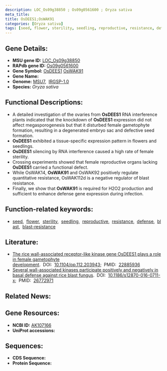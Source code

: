 ```yaml
---
description: LOC_Os09g38850 ; Os09g0561600 ; Oryza sativa
meta_title:
title: OsDEES1;OsWAK91
categories: [Oryza sativa]
tags: [seed, flower, sterility, seedling, reproductive, resistance, defense, blast, blast resistance]
---
```


## Gene Details:
- **MSU gene ID:** [LOC_Os09g38850](http://rice.uga.edu/cgi-bin/ORF_infopage.cgi?orf=LOC_Os09g38850)  
- **RAPdb gene ID:** [Os09g0561600](https://rapdb.dna.affrc.go.jp/locus/?name=Os09g0561600)  
- **Gene Symbol:** <u>OsDEES1</u>&nbsp;<u>OsWAK91</u>
- **Gene Name:**
- **Genome:**  [MSU7](http://rice.uga.edu/),&nbsp;&nbsp;[IRGSP-1.0](https://rapdb.dna.affrc.go.jp/download/irgsp1.html)
- **Species:** *Oryza sativa*

## Functional Descriptions:
   - A detailed investigation of the ovaries from **OsDEES1** RNA interference plants indicated that the knockdown of **OsDEES1** expression did not affect megasporogenesis but that it disturbed female gametophyte formation, resulting in a degenerated embryo sac and defective seed formation.
   - **OsDEES1** exhibited a tissue-specific expression pattern in flowers and seedlings.
   - **OsDEES1** silencing by RNA interference caused a high rate of female sterility.
   - Crossing experiments showed that female reproductive organs lacking **OsDEES1** carried a functional defect.
   - While OsWAK14, **OsWAK91** and OsWAK92 positively regulate quantitative resistance, OsWAK112d is a negative regulator of blast resistance.
   - Finally, we show that **OsWAK91** is required for H2O2 production and sufficient to enhance defense gene expression during infection.

## Function-related keywords:
   - [seed](/tags/seed/),&nbsp;&nbsp;[flower](/tags/flower/),&nbsp;&nbsp;[sterility](/tags/sterility/),&nbsp;&nbsp;[seedling](/tags/seedling/),&nbsp;&nbsp;[reproductive](/tags/reproductive/),&nbsp;&nbsp;[resistance](/tags/resistance/),&nbsp;&nbsp;[defense](/tags/defense/),&nbsp;&nbsp;[blast](/tags/blast/),&nbsp;&nbsp;[blast-resistance](/tags/blast-resistance/)

## Literature:
   - [The rice wall-associated receptor-like kinase gene OsDEES1 plays a role in female gametophyte development](https://www.doi.org/10.1104/pp.112.203943).&nbsp;&nbsp;DOI:&nbsp;&nbsp;[10.1104/pp.112.203943](https://www.doi.org/10.1104/pp.112.203943);&nbsp;&nbsp;PMID:&nbsp;&nbsp;[22885936](https://pubmed.ncbi.nlm.nih.gov/22885936/)
   - [Several wall-associated kinases participate positively and negatively in basal defense against rice blast fungus](https://www.doi.org/10.1186/s12870-016-0711-x).&nbsp;&nbsp;DOI:&nbsp;&nbsp;[10.1186/s12870-016-0711-x](https://www.doi.org/10.1186/s12870-016-0711-x);&nbsp;&nbsp;PMID:&nbsp;&nbsp;[26772971](https://pubmed.ncbi.nlm.nih.gov/26772971/)

## Related News:

## Gene Resources:
- **NCBI ID:**  [AK107166](http://www.ncbi.nlm.nih.gov/nuccore/AK107166)
- **UniProt accessions:** [](https://www.uniprot.org/uniprotkb//entry)

## Sequences:
- **CDS Sequence:**
- **Protein Sequence:**
